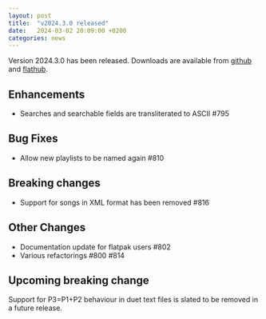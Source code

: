 ```yaml
---
layout: post
title:  "v2024.3.0 released"
date:   2024-03-02 20:09:00 +0200
categories: news
---
```

Version 2024.3.0 has been released.
Downloads are available from [github](https://github.com/UltraStar-Deluxe/USDX/releases/tag/v2024.3.0)
and [flathub](https://flathub.org/apps/eu.usdx.UltraStarDeluxe).

## Enhancements
* Searches and searchable fields are transliterated to ASCII #795

## Bug Fixes
* Allow new playlists to be named again #810

## Breaking changes
* Support for songs in XML format has been removed #816

## Other Changes
* Documentation update for flatpak users #802
* Various refactorings #800 #814

## Upcoming breaking change
Support for P3=P1+P2 behaviour in duet text files is slated to be removed in a future release.
